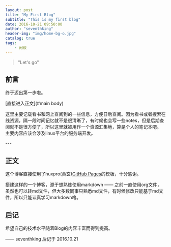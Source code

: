 ```yaml
---
layout: post
title: "My First Blog"
subtitle: "This is my first blog"
date: 2016-10-21 09:50:00
author: "seventhking"
header-img: "img/home-bg-o.jpg"
catalog: true
tags:
    - 闲谈
---
```


> "Let's go"

## 前言

  终于迈出第一步啦。

[直接进入正文](#main body) 

  这里主要记载看书和网上查阅到的一些信息，方便日后查阅。因为看书或者搜索在线资源，隔一段时间记忆就不是很清晰了，有时候也会写一些notes，但是后期查阅就不是很方便了，所以这里就被用作一个资源汇集地，算是个人的笔记本吧。
  主要内容应该会涉及linux平台的服务端开发。


<p id = "main body"></p>
---

## 正文

   这个博客直接使用了huxpro(黄玄)[GitHub Pages](https://github.com/Huxpro/huxpro.github.io)的模板，十分感谢。

   搭建这样的一个博客，源于想熟练使用markdown —— 之前一直使用org文件，虽然也可以转md文件，但大多数同事只熟悉md文件，有时候修改只能基于md文件，所以只能认真学习markdown咯。


## 后记

  希望自己的技术水平随着Blog的内容丰富而得到提高。

  —— seventhking 后记于 2016.10.21
